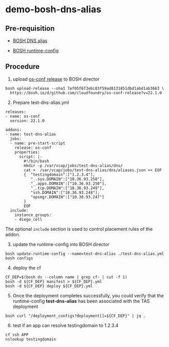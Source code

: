 # demo-bosh-dns-alias

## Pre-requisition

* [BOSH DNS alias](https://bosh.io/docs/dns/#aliases)

* [BOSH runtime-config](https://bosh.io/docs/terminology/#addon)

## Procedure

1. upload [os-conf release](https://bosh.io/releases/github.com/cloudfoundry/os-conf-release?all=1) to BOSH director

```
bosh upload-release --sha1 7ef05f6f3ebc03f59ad8131851dbd1abd1ab3663 \
  https://bosh.io/d/github.com/cloudfoundry/os-conf-release?v=22.1.0
```
2. Prepare test-dns-alias.yml

```
releases:
- name: os-conf
  version: 22.1.0
 
addons:
- name: test-dns-alias
  jobs:
  - name: pre-start-script
    release: os-conf
    properties:
      script: |-
        #!/bin/bash
        mkdir -p /var/vcap/jobs/test-dns-alias/dns/
        cat >  /var/vcap/jobs/test-dns-alias/dns/aliases.json << EOF
        {  "testingdomain":["1.2.3.4"],
           "_.sys.DOMAIN":["10.36.93.250"],
           "_.apps.DOMAIN":["10.36.93.250"],
           "_.tcp.DOMAIN":["10.36.93.249"],
           "ssh.DOMAIN":["10.36.93.248"],
           "opsmgr.DOMAIN":["10.36.93.247"]
        }
        EOF
  include:
    instance_groups:
    - diego_cell
```
The optional `include` section is used to control placement rules of the addon.

3. update the runtime-config into BOSH director

```
bosh update-runtime-config --name=test-dns-alias ./test-dns-alias.yml
bosh configs
```

4. deploy the cf 

```
CF_DEP=$(bosh ds --column name | grep cf- | cut -f 1)
bosh -d ${CF_DEP} manifest > ${CF_DEP}.yml
bosh -d ${CF_DEP} deploy ${CF_DEP}.yml
```

5. Once the deployment completes successfully, you could verify that the runtime-config **test-dns-alias** has been associated with the TAS deployment

```
bosh curl "/deployment_configs?deployment[]=${CF_DEP}" | jq .
```

6. test if an app can resolve testingdomain to 1.2.3.4

```
cf ssh APP
nslookup testingdomain
```
